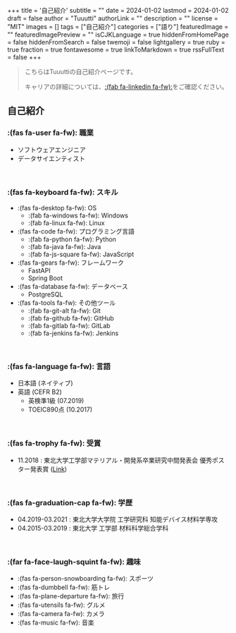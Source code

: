 +++
title = '自己紹介'
subtitle = ""
date = 2024-01-02
lastmod = 2024-01-02
draft = false
author = "Tuuutti"
authorLink = ""
description = ""
license = "MIT"
images = []
tags = ["自己紹介"]
categories = ["語り"]
featuredImage = ""
featuredImagePreview = ""
isCJKLanguage = true
hiddenFromHomePage = false
hiddenFromSearch = false
twemoji = false
lightgallery = true
ruby = true
fraction = true
fontawesome = true
linkToMarkdown = true
rssFullText = false
+++

<!--more-->

> こちらはTuuuttiの自己紹介ページです。
> 
> キャリアの詳細については、[:(fab fa-linkedin fa-fw):](https://www.linkedin.com/in/tutti-hobbyist/)をご確認ください。

## 自己紹介
### :(fas fa-user fa-fw): 職業
- ソフトウェアエンジニア
- データサイエンティスト
<br>

### :(fas fa-keyboard fa-fw): スキル
- :(fas fa-desktop fa-fw): OS
    - :(fab fa-windows fa-fw): Windows
    - :(fab fa-linux fa-fw): Linux
- :(fas fa-code fa-fw): プログラミング言語
    - :(fab fa-python fa-fw): Python
    - :(fab fa-java fa-fw): Java
    - :(fab fa-js-square fa-fw): JavaScript
- :(fas fa-gears fa-fw): フレームワーク
    - FastAPI
    - Spring Boot
- :(fas fa-database fa-fw): データベース
    - PostgreSQL
- :(fas fa-tools fa-fw): その他ツール
    - :(fab fa-git-alt fa-fw): Git
    - :(fab fa-github fa-fw): GitHub
    - :(fab fa-gitlab fa-fw): GitLab
    - :(fab fa-jenkins fa-fw): Jenkins
<br>

### :(fas fa-language fa-fw): 言語
- 日本語 (ネイティブ)
- 英語 (CEFR B2)
    - 英検準1級 (07.2019)
    - TOEIC890点 (10.2017)
<br>

### :(fas fa-trophy fa-fw): 受賞
- 11.2018 : 東北大学工学部マテリアル・開発系卒業研究中間発表会 優秀ポスター発表賞 ([Link](https://www.material.tohoku.ac.jp/~uhtm/image/news/20181115_award.png))
<br>

### :(fas fa-graduation-cap fa-fw): 学歴
- 04.2019-03.2021 : 東北大学大学院 工学研究科 知能デバイス材料学専攻
- 04.2015-03.2019 : 東北大学 工学部 材料科学総合学科
<br>

### :(far fa-face-laugh-squint fa-fw): 趣味
- :(fas fa-person-snowboarding fa-fw): スポーツ
- :(fas fa-dumbbell fa-fw): 筋トレ
- :(fas fa-plane-departure fa-fw): 旅行
- :(fas fa-utensils fa-fw): グルメ
- :(fas fa-camera fa-fw): カメラ
- :(fas fa-music fa-fw): 音楽